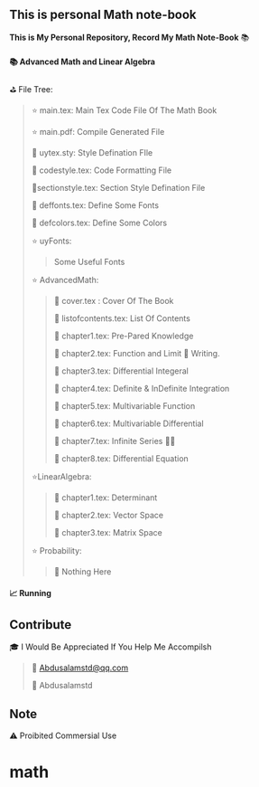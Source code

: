 

## This is personal Math note-book

**This is My Personal Repository, Record My Math Note-Book** :books:

####  :books: Advanced Math and Linear Algebra

:golf: ​File Tree:

> :star: ​main.tex: Main Tex Code File Of The Math Book
>
> :star: main.pdf: Compile Generated File
>
> :red_circle: ​uytex.sty: Style Defination FIle
>
> :red_circle: ​codestyle.tex: Code Formatting File
>
> :red_circle: ​sectionstyle.tex: Section Style Defination File
>
> :red_circle: ​deffonts.tex: Define Some Fonts
>
> :red_circle: ​defcolors.tex: Define Some Colors
>
> :star: ​uyFonts:
>
> > Some Useful Fonts
>
> :star: ​AdvancedMath:
>
> > :red_circle: ​cover.tex : Cover Of The Book 
> >
> > :red_circle: listofcontents.tex: List Of Contents 
> >
> >  :watermelon: chapter1.tex: Pre-Pared Knowledge 
> >
> > :watermelon: chapter2.tex: Function and Limit :rocket: Writing.​
> >
> > :watermelon: chapter3.tex: Differential Integeral  
> >
> > :watermelon: chapter4.tex: Definite & InDefinite Integration 
> >
> > :watermelon: chapter5.tex: Multivariable Function 
> >
> > :watermelon: chapter6.tex: Multivariable Differential 
> >
> > :watermelon: chapter7.tex: Infinite Series  :100::white_check_mark:
> >
> > :watermelon: chapter8.tex: Differential Equation
>
> :star:LinearAlgebra:
>
> > :watermelon:  chapter1.tex: Determinant 
> >
> > :watermelon: chapter2.tex: Vector Space 
> >
> > :watermelon: chapter3.tex: Matrix Space 
>
> :star: ​Probability:
>
> > :watermelon: Nothing Here 
>

#### :chart_with_upwards_trend: Running​

## Contribute

:mortar_board: ​I Would Be Appreciated If You Help Me Accompilsh

> :email: Abdusalamstd@qq.com​
>
> :red_circle: Abdusalamstd

## Note

:warning: Proibited Commersial Use​

# math
